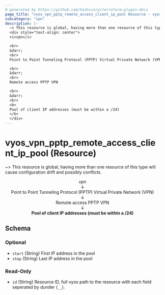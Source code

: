 ```yaml
---
# generated by https://github.com/hashicorp/terraform-plugin-docs
page_title: "vyos_vpn_pptp_remote_access_client_ip_pool Resource - vyos"
subcategory: "vpn"
description: |-
  ~> This resource is global, having more than one resource of this type will cause configuration drift and possibly conflicts.
  <div style="text-align: center">
  <i>vpn</i>

  <br>
  &darr;
  <br>
  Point to Point Tunneling Protocol (PPTP) Virtual Private Network (VPN)

  <br>
  &darr;
  <br>
  Remote access PPTP VPN

  <br>
  &darr;
  <br>
  <b>
  Pool of client IP addresses (must be within a /24)
  </b>
  </div>
---
```


# vyos_vpn_pptp_remote_access_client_ip_pool (Resource)

~> This resource is global, having more than one resource of this type will cause configuration drift and possibly conflicts.

<div style="text-align: center">
<i>vpn</i>

<br>
&darr;
<br>
Point to Point Tunneling Protocol (PPTP) Virtual Private Network (VPN)

<br>
&darr;
<br>
Remote access PPTP VPN

<br>
&darr;
<br>
<b>
Pool of client IP addresses (must be within a /24)
</b>
</div>



<!-- schema generated by tfplugindocs -->
## Schema

### Optional

- `start` (String) First IP address in the pool
- `stop` (String) Last IP address in the pool

### Read-Only

- `id` (String) Resource ID, full vyos path to the resource with each field seperated by dunder (`__`).

